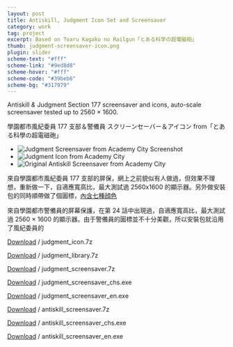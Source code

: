 ```yaml
---
layout: post
title: Antiskill, Judgment Icon Set and Screensaver
category: work
tag: project
excerpt: Based on Toaru Kagaku no Railgun「とある科学の超電磁砲」
thumb: judgment-screensaver-icon.png
plugin: slider
scheme-text: "#fff"
scheme-link: "#9ed8d8"
scheme-hover: "#fff"
scheme-code: "#39beb6"
scheme-bg: "#317979"
---
```


<div class=txt>
  <p>Antiskill <i>&amp;</i> Judgment Section 177 screensaver and icons, auto-scale screensaver tested up to 2560 &times; 1600.</p>

  <p lang=zh>學園都市風紀委員 177 支部＆警備員 スクリーンセーバー＆アイコン from「とある科學の超電磁砲」</p>

  <div class="flexslider">
    <ul class="slides">
      <li>
        <img src="{{ site.file }}/judgment-screensaver-icon-from-academy-city-02.png" alt="Judgment Screensaver from Academy City Screenshot">
      </li>
      <li>
        <img src="{{ site.file }}/judgment-screensaver-icon-from-academy-city-00.png" alt="Judgment Icon from Academy City">
      </li>
      <li>
        <img src="{{ site.file }}/antiskill-screensaver-from-academy-city-02.jpg" alt="Original Antiskill Screensaver from Academy City">
      </li>
    </ul>
  </div><!-- .flexslider -->

  <p lang=zh>來自學園都市風紀委員 177 支部的屏保，網上之前貌似有人做過，但效果不理想，重新做一下，自適應寬高比，最大測試過 2560x1600 的顯示器。另外做安裝包的同時順帶做了個圖標，<a href="{{ site.file }}/judgment-screensaver-icon-from-academy-city-01.png">內含七種顔色</a></p>

  <p lang=zh>來自學園都市警備員的屏幕保護，在第 24 話中出現過，自適應寬高比，最大測試過 2560 &times; 1600 的顯示器。由于警備員的圖標並不十分美觀，所以安裝包就沿用了風紀委員的</p>

  <p class=download><a href="{{ site.file }}/download/judgment_icon.7z">Download</a> / judgment_icon.7z</p>
  <p class=download><a href="{{ site.file }}/download/judgment_library.7z">Download</a> / judgment_library.7z</p>
  <p class=download><a href="{{ site.file }}/download/judgment_screensaver.7z">Download</a> / judgment_screensaver.7z</p>
  <p class=download><a href="{{ site.file }}/download/judgment_screensaver_chs.exe">Download</a> / judgment_screensaver_chs.exe</p>
  <p class=download><a href="{{ site.file }}/download/judgment_screensaver_en.exe">Download</a> / judgment_screensaver_en.exe</p>
  <p class=download><a href="{{ site.file }}/download/antiskill_screensaver.7z">Download</a> / antiskill_screensaver.7z</p>
  <p class=download><a href="{{ site.file }}/download/antiskill_screensaver_chs.exe">Download</a> / antiskill_screensaver_chs.exe</p>
  <p class=download><a href="{{ site.file }}/download/antiskill_screensaver_en.exe">Download</a> / antiskill_screensaver_en.exe</p>
</div>
